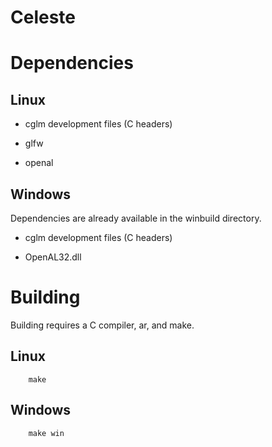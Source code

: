 Celeste
=======

# Dependencies

## Linux

- cglm development files (C headers)

- glfw

- openal

## Windows

Dependencies are already available in the winbuild directory.

- cglm development files (C headers)

- OpenAL32.dll

# Building

Building requires a C compiler, ar, and make.

## Linux

```
    make
```

## Windows
```
    make win
```
